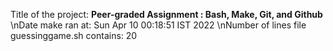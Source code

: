 Title of the project: __Peer-graded Assignment : Bash, Make, Git, and Github__
\nDate make ran at:
Sun Apr 10 00:18:51 IST 2022
\nNumber of lines file guessinggame.sh contains:
20
